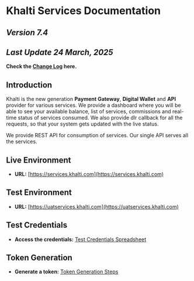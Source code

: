 
# **Khalti Services Documentation**


## *Version 7.4*

## *Last Update 24 March, 2025*

**Check the [Change Log]( Servicescodes/changelog.md) here.**


## **Introduction**

Khalti is the new generation **Payment Gateway**, **Digital Wallet** and **API** provider for various services. We provide a dashboard where you will be able to see your available balance, list of services, commissions and real-time status of services consumed. We also provide dlr callback for all the requests, so that your system gets updated with the live status.

We provide REST API for consumption of services. Our single API serves all the services. 


## Live Environment
- **URL:** [https://services.khalti.com](https://services.khalti.com)

## Test Environment
- **URL:** [https://uatservices.khalti.com](https://uatservices.khalti.com)

## Test Credentials
- **Access the credentials:** [Test Credentials Spreadsheet](https://docs.google.com/spreadsheets/d/12oT1YfiokCHBkiU6eu7ySFMq2rfk1Es9NnLP0ps61rY/edit#gid=0)

## Token Generation
- **Generate a token:** [Token Generation Steps](https://app.tango.us/app/workflow/Steps-for-staging-TEST--service-account-Login-and-Token-Setup-928be4ac17e94caeb37d02c7e576cf4d)

